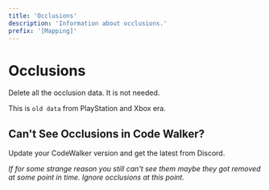 ```yaml
---
title: 'Occlusions'
description: 'Information about occlusions.'
prefix: '[Mapping]'
---
```


# Occlusions

Delete all the occlusion data. It is not needed.

This is `old data` from PlayStation and Xbox era.

## Can't See Occlusions in Code Walker?

Update your CodeWalker version and get the latest from Discord.

_If for some strange reason you still can't see them maybe they got removed at some point in time. Ignore occlusions at this point._